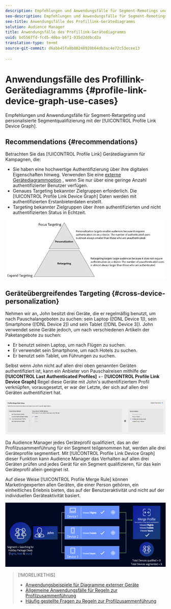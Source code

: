 ```yaml
---
description: Empfehlungen und Anwendungsfälle für Segment-Remotings und personalisierte Segmentqualifizierung mit dem Profillink-Gerätediagramm.
seo-description: Empfehlungen und Anwendungsfälle für Segment-Remotings und personalisierte Segmentqualifizierung mit dem Profillink-Gerätediagramm.
seo-title: Anwendungsfälle des Profillink-Gerätediagramms
solution: Audience Manager
title: Anwendungsfälle des Profillink-Gerätediagramms
uuid: bd5567fd-fcd5-40ba-b6f1-035d2ddbcd3a
translation-type: tm+mt
source-git-commit: d6abb45fa8b88248920b64db3ac4e72c53ecee13

---
```



# Anwendungsfälle des Profillink-Gerätediagramms {#profile-link-device-graph-use-cases}

Empfehlungen und Anwendungsfälle für Segment-Retargeting und personalisierte Segmentqualifizierung mit der [!UICONTROL Profile Link Device Graph].

## Recommendations {#recommendations}

Betrachten Sie das [!UICONTROL Profile Link] Gerätediagramm für Kampagnen, die:

* Sie haben eine hochwertige Authentifizierung über ihre digitalen Eigenschaften hinweg. Verwenden Sie eine [externe Gerätediagrammoption](merge-rule-definitions.md#device-options) , wenn Sie nur über eine geringe Anzahl authentifizierter Benutzer verfügen.
* Genaues Targeting bekannter Zielgruppen erforderlich. Die [!UICONTROL Profile Link Device Graph] Daten werden mit authentifizierten Erstanbieterdaten erstellt.
* Targeting bekannter Zielgruppen über ihren authentifizierten und nicht authentifizierten Status in Echtzeit.

![](assets/merge-rule-triangle2.png)

## Geräteübergreifendes Targeting {#cross-device-personalization}

Nehmen wir an, John besitzt drei Geräte, die er regelmäßig benutzt, um nach Pauschalangeboten zu suchen: sein Laptop ([!DNL Device 1]), sein Smartphone ([!DNL Device 2]) und sein Tablet ([!DNL Device 3]). John verwendet seine Geräte jedoch, um nach verschiedenen Artikeln der Paketangebote zu suchen:

* Er benutzt seinen Laptop, um nach Flügen zu suchen.
* Er verwendet sein Smartphone, um nach Hotels zu suchen.
* Er benutzt sein Tablet, um Führungen zu suchen.

Selbst wenn John nicht auf allen drei oben genannten Geräten authentifiziert ist, kann ein Anbieter von Pauschalreisen mithilfe der **[!UICONTROL Last Authenticated Profiles]** +- **[!UICONTROL Profile Link Device Graph]** Regel diese Geräte mit John's authentifiziertem Profil verknüpfen, vorausgesetzt, er war der Letzte, der sich auf allen drei Geräten authentifiziert hat.

![last-device-graph](assets/last-device-graph.png)

Da Audience Manager jedes Geräteprofil qualifiziert, das an der Profilzusammenführung für ein Segment teilgenommen hat, werden alle drei Geräteprofile segmentiert. Mit [!UICONTROL Profile Link Device Graph] dieser Funktion kann Audience Manager das Verhalten auf allen drei Geräten prüfen und jedes Gerät für ein Segment qualifizieren, für das kein Geräteprofil allein geeignet ist.

Auf diese Weise [!UICONTROL Profile Merge Rule] können Marketingexperten allen Geräten, die einer Person gehören, ein einheitliches Erlebnis bieten, das auf der Benutzeraktivität und nicht auf der individuellen Geräteaktivität basiert.

![geräteübergreifende Personalisierung](assets/cross-device-personalization.png)

>[!MORELIKETHIS]
>
>* [Anwendungsbeispiele für Diagramme externer Geräte](external-graph-use-cases.md)
>* [Allgemeine Anwendungsfälle für Regeln zur Profilzusammenführung](merge-rule-targeting-options.md)
>* [Häufig gestellte Fragen zu Regeln zur Profilzusammenführung](../../faq/faq-profile-merge.md)

